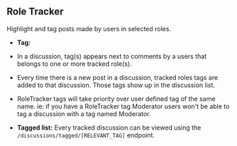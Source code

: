 Role Tracker
----

Highlight and tag posts made by users in selected roles.

- **Tag:**
 - In a discussion, tag(s) appears next to comments by a users that belongs to one or more tracked role(s).
 - Every time there is a new post in a discussion, tracked roles tags are added to that discussion. Those tags show up in the discussion list.
 - RoleTracker tags will take priority over user defined tag of the same name. ie: if you have a RoleTracker tag Moderator users won't be able to tag a discussion with a tag named Moderator.

- **Tagged list:** Every tracked discussion can be viewed using the `/discussions/tagged/[RELEVANT_TAG]` endpoint.
